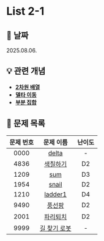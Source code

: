 # List 2-1

## 📆 날짜
2025.08.06.

## 💡 관련 개념

* [**2차원 배열**](https://github.com/ajjoona-git/TIL/blob/master/algorithm/2d-array.md)
* [**델타 이동**](https://github.com/ajjoona-git/TIL/blob/master/algorithm/delta.md)
* [**부분 집합**](https://github.com/ajjoona-git/TIL/blob/master/algorithm/power-set.md)


## 📌 문제 목록

| 문제 번호 | 문제 이름 | 난이도 | 
| :---: | :---: | :---: |
| 0000 | [delta](./0000) | - |
| 4836 | [색칠하기](./4836/) | D2 |
| 1209 | [sum](./1209/) | D3 |
| 1954 | [snail](./1954/) | D2 |
| 1210 | [ladder1](./1210/) | D4 |
| 9490 | [풍선팡](./9490/) | D2 |
| 2001 | [파리퇴치](./2001/) | D2 |
| 9999 | [길 찾기 로봇](./9999/) | - |
